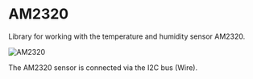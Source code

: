 AM2320
=================
Library for working with the temperature and humidity sensor AM2320.

![AM2320](http://i12.pixs.ru/storage/2/1/3/AM2320png_9410447_26855213.png) 

The AM2320 sensor is connected via the I2C bus (Wire).
